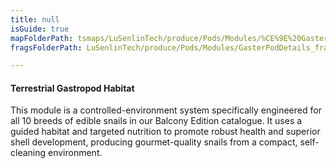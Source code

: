 ```yaml
---
title: null
isGuide: true
mapFolderPath: tsmaps/LuSenlinTech/produce/Pods/Modules/%CE%9E%20GasterPodDetails
fragsFolderPath: LuSenlinTech/produce/Pods/Modules/GasterPodDetails_frags

---
```



<!-- tsGuideRenderComment {"guide":{"id":"yAZRQD09K","path":"LuSenlinTech/produce/Pods/Modules","fragmentFolderPath":"LuSenlinTech/produce/Pods/Modules/GasterPodDetails_frags"},"fragment":{"id":"yAZRQD09K","topLevelMapKey":"xrbxcm01Qu","mapKeyChain":"xrbxcm01Qu","guideID":"yAZRQD15r","guidePath":"c:/GitHub/MuddySpud/MuddySpud.github.io/tsmaps/LuSenlinTech/produce/Pods/Modules/GasterPodDetails.tspod","chartKey":"xrbxcm01Qu","isLeaf":false,"options":[{"id":"yAZRQP08G","option":"How it works","order":1,"isAncillary":true},{"id":"yAZRQl00r","option":"The science behind it","order":2,"isAncillary":true},{"id":"yAZRR30oa","option":"The technology","order":3,"isAncillary":true}]}} -->

#### Terrestrial Gastropod Habitat

This module is a controlled-environment system specifically engineered for all 10 breeds of edible snails in our Balcony Edition catalogue. It uses a guided habitat and targeted nutrition to promote robust health and superior shell development, producing gourmet-quality snails from a compact, self-cleaning environment.


